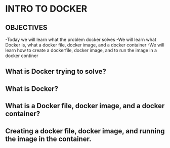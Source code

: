 # INTRO TO DOCKER

## OBJECTIVES

-Today we will learn what the problem docker solves
-We will learn what Docker is, what a docker file, docker image, and a docker container
-We will learn how to create a dockerfile, docker image, and to run the image in a docker continer


## What is Docker trying to solve?



## What is Docker?


## What is a Docker file, docker image, and a docker container?



## Creating a docker file, docker image, and running the image in the container.